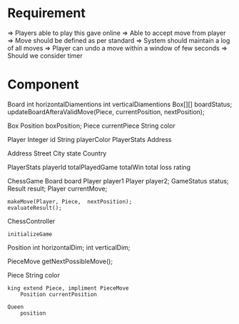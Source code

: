 Requirement 
================

=> Players able to play this gave online 
=> Able to accept move from player 
=> Move should be defined as per standard 
=> System should maintain a log of all moves 
=> Player can undo a move within a window of few seconds 
=> Should we consider timer 




Component 
==========
Board
    int horizontalDiamentions
    int verticalDiamentions
    Box[][] boardStatus;  
    updateBoardAfteraValidMove(Piece, currentPosition, nextPosition);


Box
    Position boxPosition;
    Piece currentPiece
    String color
    
Player 
    Integer id
    String playerColor
    PlayerStats 
    Address 




Address
    Street 
    City 
    state 
    Country 


PlayerStats 
    playerId
    totalPlayedGame
    totalWin
    total loss
    rating

    

ChessGame
    Board board
    Player player1
    Player player2;
    GameStatus status;
    Result result;
    Player currentMove;

    makeMove(Player, Piece,  nextPosition);
    evaluateResult();

ChessController
        
    
    initializeGame
    
    
    

    
    
    
Position
    int horizontalDim;
    int verticalDim;



PieceMove
    getNextPossibleMove();

Piece
    String color

    king extend Piece, impliment PieceMove
        Position currentPosition
        
    Queen
        position
        



